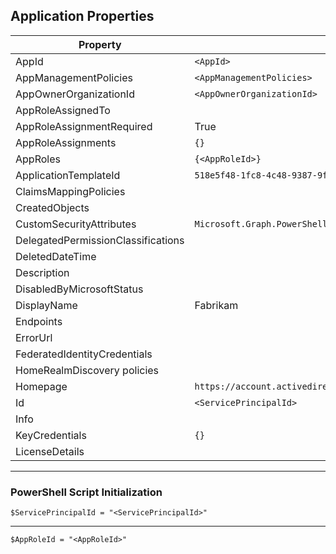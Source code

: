 ## Application Properties

| Property                                    | Value                                         |
|---------------------------------------------|-----------------------------------------------|
| AppId                                       | `<AppId>`                                     |
| AppManagementPolicies                       | `<AppManagementPolicies>`                     |
| AppOwnerOrganizationId                      | `<AppOwnerOrganizationId>`                    |
| AppRoleAssignedTo                           |                                                |
| AppRoleAssignmentRequired                   | True                                          |
| AppRoleAssignments                          | `{}`                                          |
| AppRoles                                    | `{<AppRoleId>}`                                |
| ApplicationTemplateId                       | `518e5f48-1fc8-4c48-9387-9fddf2b80def`        |
| ClaimsMappingPolicies                       |                                                |
| CreatedObjects                              |                                                |
| CustomSecurityAttributes                    | `Microsoft.Graph.PowerShell.Models.MicrosoftGraphCustomSecurityAttribute...` |
| DelegatedPermissionClassifications          |                                                |
| DeletedDateTime                             |                                                |
| Description                                 |                                                |
| DisabledByMicrosoftStatus                   |                                                |
| DisplayName                                 | Fabrikam                                       |
| Endpoints                                   |                                                |
| ErrorUrl                                    |                                                |
| FederatedIdentityCredentials                |                                                |
| HomeRealmDiscovery policies                 |                                                |
| Homepage                                    | `https://account.activedirectory.windowsazure.com:444/applications/...`|
| Id                                          | `<ServicePrincipalId>`                        |
| Info                                        |                                                |
| KeyCredentials                              | `{}`                                          |
| LicenseDetails                              |                                                |

---

### PowerShell Script Initialization

```plaintext
$ServicePrincipalId = "<ServicePrincipalId>"
```

---

```plaintext
$AppRoleId = "<AppRoleId>"
```